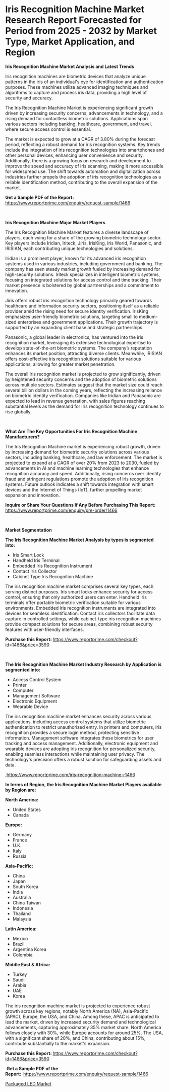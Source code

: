 <p><h1>Iris Recognition Machine Market Research Report Forecasted for Period from 2025 -  2032 by Market Type, Market Application, and Region</h1></p><p><strong>Iris Recognition Machine Market Analysis and Latest Trends</strong></p>
<p><p>Iris recognition machines are biometric devices that analyze unique patterns in the iris of an individual's eye for identification and authentication purposes. These machines utilize advanced imaging techniques and algorithms to capture and process iris data, providing a high level of security and accuracy. </p><p>The Iris Recognition Machine Market is experiencing significant growth driven by increasing security concerns, advancements in technology, and a rising demand for contactless biometric solutions. Applications span various sectors including banking, healthcare, government, and travel, where secure access control is essential. </p><p>The market is expected to grow at a CAGR of 3.80% during the forecast period, reflecting a robust demand for iris recognition systems. Key trends include the integration of iris recognition technologies into smartphones and other personal devices, enhancing user convenience and security. Additionally, there is a growing focus on research and development to improve the speed and accuracy of iris scanning, making it more accessible for widespread use. The shift towards automation and digitalization across industries further propels the adoption of iris recognition technologies as a reliable identification method, contributing to the overall expansion of the market.</p></p>
<p><strong>Get a Sample PDF of the Report:&nbsp;</strong> <a href="https://www.reportprime.com/enquiry/request-sample/1466?utm_campaign=2645&utm_medium=2&utm_source=Github&utm_content=ia&utm_term=18032025&utm_id=iris-recognition-machine">https://www.reportprime.com/enquiry/request-sample/1466</a></p>
<p>&nbsp;</p>
<p><strong>Iris Recognition Machine Major Market Players</strong></p>
<p><p>The Iris Recognition Machine Market features a diverse landscape of players, each vying for a share of the growing biometric technology sector. Key players include Iridian, Iriteck, Jiris, IrisKing, Iris World, Panasonic, and IRISIAN, each contributing unique technologies and solutions.</p><p>Iridian is a prominent player, known for its advanced iris recognition systems used in various industries, including government and banking. The company has seen steady market growth fueled by increasing demand for high-security solutions. Iriteck specializes in intelligent biometric systems, focusing on integrated solutions for access control and time tracking. Their market presence is bolstered by global partnerships and a commitment to innovation.</p><p>Jiris offers robust iris recognition technology primarily geared towards healthcare and information security sectors, positioning itself as a reliable provider amid the rising need for secure identity verification. IrisKing emphasizes user-friendly biometric solutions, targeting small to medium-sized enterprises and government applications. Their growth trajectory is supported by an expanding client base and strategic partnerships.</p><p>Panasonic, a global leader in electronics, has ventured into the iris recognition market, leveraging its extensive technological expertise to develop state-of-the-art biometric systems. The company’s reputation enhances its market position, attracting diverse clients. Meanwhile, IRISIAN offers cost-effective iris recognition solutions suitable for various applications, allowing for greater market penetration.</p><p>The overall iris recognition market is projected to grow significantly, driven by heightened security concerns and the adoption of biometric solutions across multiple sectors. Estimates suggest that the market size could reach several billion dollars in the coming years, reflecting the increasing reliance on biometric identity verification. Companies like Iridian and Panasonic are expected to lead in revenue generation, with sales figures reaching substantial levels as the demand for iris recognition technology continues to rise globally.</p></p>
<p>&nbsp;</p>
<p><strong>What Are The Key Opportunities For Iris Recognition Machine Manufacturers?</strong></p>
<p><p>The Iris Recognition Machine market is experiencing robust growth, driven by increasing demand for biometric security solutions across various sectors, including banking, healthcare, and law enforcement. The market is projected to expand at a CAGR of over 20% from 2023 to 2030, fueled by advancements in AI and machine learning technologies that enhance recognition accuracy and speed. Additionally, rising concerns over identity fraud and stringent regulations promote the adoption of iris recognition systems. Future outlook indicates a shift towards integration with smart devices and the Internet of Things (IoT), further propelling market expansion and innovation.</p></p>
<p><strong>Inquire or Share Your Questions If Any Before Purchasing This Report:</strong> <a href="https://www.reportprime.com/enquiry/pre-order/1466?utm_campaign=2645&utm_medium=2&utm_source=Github&utm_content=ia&utm_term=18032025&utm_id=iris-recognition-machine">https://www.reportprime.com/enquiry/pre-order/1466</a></p>
<p>&nbsp;</p>
<p><strong>Market Segmentation</strong></p>
<p><strong>The Iris Recognition Machine Market Analysis by types is segmented into:</strong></p>
<p><ul><li>Iris Smart Lock</li><li>Handheld Iris Terminal</li><li>Embedded Iris Recognition Instrument</li><li>Contact Iris Collector</li><li>Cabinet Type Iris Recognition Machine</li></ul></p>
<p><p>The iris recognition machine market comprises several key types, each serving distinct purposes. Iris smart locks enhance security for access control, ensuring that only authorized users can enter. Handheld iris terminals offer portable biometric verification suitable for various environments. Embedded iris recognition instruments are integrated into devices for seamless identification. Contact iris collectors facilitate data capture in controlled settings, while cabinet-type iris recognition machines provide compact solutions for secure areas, combining robust security features with user-friendly interfaces.</p></p>
<p><strong>Purchase this Report:&nbsp;</strong><a href="https://www.reportprime.com/checkout?id=1466&price=3590&utm_campaign=2645&utm_medium=2&utm_source=Github&utm_content=ia&utm_term=18032025&utm_id=iris-recognition-machine">https://www.reportprime.com/checkout?id=1466&price=3590</a></p>
<p>&nbsp;</p>
<p><strong>The Iris Recognition Machine Market Industry Research by Application is segmented into:</strong></p>
<p><ul><li>Access Control System</li><li>Printer</li><li>Computer</li><li>Management Software</li><li>Electronic Equipment</li><li>Wearable Device</li></ul></p>
<p><p>The iris recognition machine market enhances security across various applications, including access control systems that utilize biometric authentication to restrict unauthorized entry. In printers and computers, iris recognition provides a secure login method, protecting sensitive information. Management software integrates these biometrics for user tracking and access management. Additionally, electronic equipment and wearable devices are adopting iris recognition for personalized security, enabling seamless interactions while maintaining user privacy. The technology's precision offers a robust solution for safeguarding assets and data.</p></p>
<p><a href="https://www.reportprime.com/iris-recognition-machine-r1466?utm_campaign=2645&utm_medium=2&utm_source=Github&utm_content=ia&utm_term=18032025&utm_id=iris-recognition-machine">&nbsp;https://www.reportprime.com/iris-recognition-machine-r1466</a></p>
<p><strong>In terms of Region, the Iris Recognition Machine Market Players available by Region are:</strong></p>
<p>
    <p> <strong> North America: </strong>
        <ul>
            <li>United States</li>
            <li>Canada</li>
        </ul>
        </p> 
    <p> <strong> Europe: </strong>
        <ul>
            <li>Germany</li>
            <li>France</li>
            <li>U.K.</li>
            <li>Italy</li>
            <li>Russia</li>
        </ul>
        </p> 
    <p> <strong> Asia-Pacific: </strong>
        <ul>
            <li>China</li>
            <li>Japan</li>
            <li>South Korea</li>
            <li>India</li>
            <li>Australia</li>
            <li>China Taiwan</li>
            <li>Indonesia</li>
            <li>Thailand</li>
            <li>Malaysia</li>
        </ul>
        </p> 
    <p> <strong> Latin America: </strong>
        <ul>
            <li>Mexico</li>
            <li>Brazil</li>
            <li>Argentina Korea</li>
            <li>Colombia</li>
        </ul>
        </p> 
    <p> <strong> Middle East & Africa: </strong>
        <ul>
            <li>Turkey</li>
            <li>Saudi</li>
            <li>Arabia</li>
            <li>UAE</li>
            <li>Korea</li>
        </ul>
    </p>
    </p>
<p><p>The iris recognition machine market is projected to experience robust growth across key regions, notably North America (NA), Asia-Pacific (APAC), Europe, the USA, and China. Among these, APAC is anticipated to lead the market, driven by increased security demand and technological advancements, capturing approximately 35% market share. North America follows closely with 30%, while Europe accounts for around 25%. The USA, with a significant share of 20%, and China, contributing about 15%, contribute substantially to the market's expansion.</p></p>
<p><strong>Purchase this Report: </strong><a href="https://www.reportprime.com/checkout?id=1466&price=3590&utm_campaign=2645&utm_medium=2&utm_source=Github&utm_content=ia&utm_term=18032025&utm_id=iris-recognition-machine">https://www.reportprime.com/checkout?id=1466&price=3590</a></p>
<p>&nbsp;<strong>Get a Sample PDF of the Report:&nbsp;&nbsp;</strong><a href="https://www.reportprime.com/enquiry/request-sample/1466?utm_campaign=2645&utm_medium=2&utm_source=Github&utm_content=ia&utm_term=18032025&utm_id=iris-recognition-machine">https://www.reportprime.com/enquiry/request-sample/1466</a></p>
<p><strong></strong></p>
<p><p><a href="https://github.com/yenagmah/Market-Research-Report-List-1/blob/main/packaged-led-market.md?utm_campaign=2645&utm_medium=2&utm_source=Github&utm_content=ia&utm_term=18032025&utm_id=iris-recognition-machine">Packaged LED Market</a></p></p>